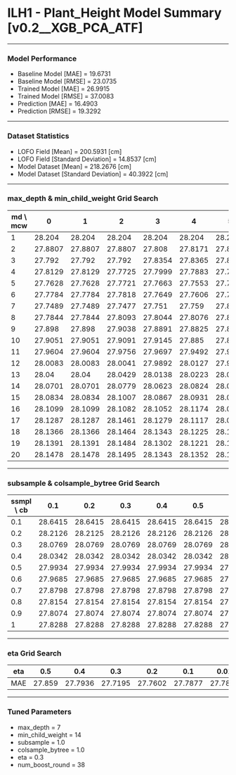 # ILH1 - Plant_Height Model Summary [v0.2__XGB_PCA_ATF]

***

### Model Performance

- Baseline Model [MAE] = 19.6731
- Baseline Model [RMSE] = 23.0735
- Trained Model [MAE] = 26.9915
- Trained Model [RMSE] = 37.0083
- Prediction [MAE] = 16.4903
- Prediction [RMSE] = 19.3292
***

### Dataset Statistics

- LOFO Field [Mean] = 200.5931 [cm]
- LOFO Field [Standard Deviation] = 14.8537 [cm]
- Model Dataset [Mean] = 218.2676 [cm]
- Model Dataset [Standard Deviation] = 40.3922 [cm]
***

### max_depth & min_child_weight Grid Search

|   md \ mcw |       0 |       1 |       2 |       3 |       4 |       5 |       6 |       7 |       8 |       9 |      10 |      11 |      12 |      13 |      14 |      15 |      16 |      17 |      18 |      19 |      20 |
|------------|---------|---------|---------|---------|---------|---------|---------|---------|---------|---------|---------|---------|---------|---------|---------|---------|---------|---------|---------|---------|---------|
|          1 | 28.204  | 28.204  | 28.204  | 28.204  | 28.204  | 28.204  | 28.204  | 28.204  | 28.204  | 28.178  | 28.1799 | 28.1841 | 28.2053 | 28.2147 | 28.2109 | 28.1925 | 28.2043 | 28.1864 | 28.2193 | 28.2193 | 28.1994 |
|          2 | 27.8807 | 27.8807 | 27.8807 | 27.808  | 27.8171 | 27.8725 | 27.8124 | 27.8923 | 27.8873 | 27.8656 | 27.9189 | 27.9492 | 27.946  | 27.9445 | 27.9014 | 27.935  | 27.9241 | 27.9235 | 27.8701 | 27.9136 | 27.9098 |
|          3 | 27.792  | 27.792  | 27.792  | 27.8354 | 27.8365 | 27.8498 | 27.8303 | 27.7949 | 27.8027 | 27.8331 | 27.8889 | 27.8486 | 27.9007 | 27.8372 | 27.8675 | 27.8609 | 27.8437 | 27.8326 | 27.8821 | 27.8265 | 27.8511 |
|          4 | 27.8129 | 27.8129 | 27.7725 | 27.7999 | 27.7883 | 27.7897 | 27.8013 | 27.7944 | 27.8288 | 27.8393 | 27.815  | 27.853  | 27.8036 | 27.8059 | 27.8193 | 27.8596 | 27.8399 | 27.7898 | 27.8448 | 27.8279 | 27.7999 |
|          5 | 27.7628 | 27.7628 | 27.7721 | 27.7663 | 27.7553 | 27.7455 | 27.7958 | 27.7881 | 27.8257 | 27.8426 | 27.8024 | 27.8055 | 27.7767 | 27.7879 | 27.8491 | 27.8361 | 27.8147 | 27.8278 | 27.7707 | 27.8425 | 27.8399 |
|          6 | 27.7784 | 27.7784 | 27.7818 | 27.7649 | 27.7606 | 27.7718 | 27.7417 | 27.7218 | 27.8099 | 27.8169 | 27.8025 | 27.7856 | 27.7861 | 27.7727 | 27.7541 | 27.7775 | 27.7666 | 27.7675 | 27.8039 | 27.8071 | 27.8804 |
|          7 | 27.7489 | 27.7489 | 27.7477 | 27.751  | 27.759  | 27.8056 | 27.7837 | 27.7741 | 27.8086 | 27.8016 | 27.8054 | 27.8057 | 27.8073 | 27.7979 | 27.7195 | 27.7806 | 27.792  | 27.7974 | 27.8276 | 27.8332 | 27.8264 |
|          8 | 27.7844 | 27.7844 | 27.8093 | 27.8044 | 27.8076 | 27.8307 | 27.8171 | 27.7948 | 27.8101 | 27.8249 | 27.8023 | 27.8305 | 27.8345 | 27.7991 | 27.8132 | 27.8087 | 27.827  | 27.8218 | 27.8213 | 27.8408 | 27.8369 |
|          9 | 27.898  | 27.898  | 27.9038 | 27.8891 | 27.8825 | 27.8719 | 27.8807 | 27.8384 | 27.8837 | 27.8483 | 27.8557 | 27.8914 | 27.8552 | 27.856  | 27.8465 | 27.8724 | 27.8637 | 27.824  | 27.8873 | 27.834  | 27.8475 |
|         10 | 27.9051 | 27.9051 | 27.9091 | 27.9145 | 27.885  | 27.8724 | 27.9064 | 27.8816 | 27.9188 | 27.9242 | 27.8788 | 27.9148 | 27.8949 | 27.8738 | 27.8735 | 27.8538 | 27.8803 | 27.9119 | 27.8666 | 27.8949 | 27.8783 |
|         11 | 27.9604 | 27.9604 | 27.9756 | 27.9697 | 27.9492 | 27.9522 | 27.9514 | 27.9449 | 27.9384 | 27.941  | 27.9144 | 27.9007 | 27.9388 | 27.9158 | 27.9011 | 27.9143 | 27.8624 | 27.8976 | 27.8924 | 27.9023 | 27.8687 |
|         12 | 28.0083 | 28.0083 | 28.0041 | 27.9892 | 28.0127 | 27.9692 | 27.9737 | 27.9676 | 27.9749 | 27.9727 | 27.9571 | 27.9337 | 27.9373 | 27.9256 | 27.9133 | 27.9278 | 27.9146 | 27.8978 | 27.9085 | 27.9067 | 27.8345 |
|         13 | 28.04   | 28.04   | 28.0429 | 28.0138 | 28.0223 | 28.0313 | 28.0211 | 28.003  | 28.0086 | 28.0158 | 27.9766 | 27.9786 | 27.9685 | 27.9459 | 27.9366 | 27.9441 | 27.9371 | 27.9094 | 27.9177 | 27.9007 | 27.8863 |
|         14 | 28.0701 | 28.0701 | 28.0779 | 28.0623 | 28.0824 | 28.0586 | 28.0289 | 28.0258 | 28.0274 | 28.0209 | 28.0049 | 27.9763 | 27.9816 | 27.9653 | 27.9404 | 27.9515 | 27.9392 | 27.9274 | 27.9013 | 27.9089 | 27.9092 |
|         15 | 28.0834 | 28.0834 | 28.1007 | 28.0867 | 28.0931 | 28.0634 | 28.0478 | 28.0307 | 28.0476 | 28.0425 | 28.0299 | 27.9893 | 27.9888 | 27.9724 | 27.9464 | 27.9661 | 27.9474 | 27.9521 | 27.932  | 27.9203 | 27.9006 |
|         16 | 28.1099 | 28.1099 | 28.1082 | 28.1052 | 28.1174 | 28.0909 | 28.0598 | 28.0766 | 28.0548 | 28.0428 | 28.0433 | 28.0191 | 28.0031 | 27.9672 | 27.9828 | 27.9619 | 27.9458 | 27.9478 | 27.9365 | 27.9471 | 27.9181 |
|         17 | 28.1287 | 28.1287 | 28.1461 | 28.1279 | 28.1117 | 28.0881 | 28.0934 | 28.0683 | 28.0609 | 28.0583 | 28.0463 | 28.0111 | 28.0038 | 27.9777 | 27.9835 | 27.9783 | 27.9789 | 27.9557 | 27.9544 | 27.9403 | 27.9234 |
|         18 | 28.1366 | 28.1366 | 28.1464 | 28.1343 | 28.1225 | 28.1096 | 28.1007 | 28.0941 | 28.0781 | 28.0618 | 28.0571 | 28.0319 | 28.0196 | 27.9968 | 28.004  | 27.9823 | 27.9783 | 27.9623 | 27.9313 | 27.9573 | 27.9258 |
|         19 | 28.1391 | 28.1391 | 28.1484 | 28.1302 | 28.1221 | 28.1057 | 28.1093 | 28.0964 | 28.0895 | 28.072  | 28.055  | 28.0543 | 28.0235 | 27.9963 | 28.0053 | 27.9966 | 27.9791 | 27.9629 | 27.9504 | 27.967  | 27.9497 |
|         20 | 28.1478 | 28.1478 | 28.1495 | 28.1343 | 28.1352 | 28.1186 | 28.1138 | 28.104  | 28.0821 | 28.0755 | 28.0599 | 28.0422 | 28.0302 | 28.0178 | 28.0039 | 27.9926 | 27.9886 | 27.9655 | 27.9538 | 27.9692 | 27.9464 |

***

### subsample & colsample_bytree Grid Search

|   ssmpl \ cb |     0.1 |     0.2 |     0.3 |     0.4 |     0.5 |     0.6 |     0.7 |     0.8 |     0.9 |     1.0 |
|--------------|---------|---------|---------|---------|---------|---------|---------|---------|---------|---------|
|          0.1 | 28.6415 | 28.6415 | 28.6415 | 28.6415 | 28.6415 | 28.6415 | 28.6415 | 28.6415 | 28.6415 | 28.6417 |
|          0.2 | 28.2126 | 28.2125 | 28.2126 | 28.2126 | 28.2126 | 28.2125 | 28.2125 | 28.2125 | 28.2125 | 28.2144 |
|          0.3 | 28.0769 | 28.0769 | 28.0769 | 28.0769 | 28.0769 | 28.0769 | 28.0769 | 28.0769 | 28.0769 | 28.1497 |
|          0.4 | 28.0342 | 28.0342 | 28.0342 | 28.0342 | 28.0342 | 28.0342 | 28.0342 | 28.0342 | 28.0342 | 27.96   |
|          0.5 | 27.9934 | 27.9934 | 27.9934 | 27.9934 | 27.9934 | 27.9934 | 27.9934 | 27.9934 | 27.9934 | 28.0194 |
|          0.6 | 27.9685 | 27.9685 | 27.9685 | 27.9685 | 27.9685 | 27.9685 | 27.9685 | 27.9685 | 27.9686 | 27.8933 |
|          0.7 | 27.8798 | 27.8798 | 27.8798 | 27.8798 | 27.8798 | 27.8798 | 27.8798 | 27.8798 | 27.8798 | 27.8818 |
|          0.8 | 27.8154 | 27.8154 | 27.8154 | 27.8154 | 27.8154 | 27.8154 | 27.8154 | 27.8154 | 27.8154 | 27.826  |
|          0.9 | 27.8074 | 27.8074 | 27.8074 | 27.8074 | 27.8074 | 27.8074 | 27.8074 | 27.8074 | 27.8074 | 27.8434 |
|          1   | 27.8288 | 27.8288 | 27.8288 | 27.8288 | 27.8288 | 27.8288 | 27.8288 | 27.8288 | 27.8288 | 27.7195 |

***

### eta Grid Search

| eta   |    0.5 |     0.4 |     0.3 |     0.2 |     0.1 |    0.01 |   0.001 |
|-------|--------|---------|---------|---------|---------|---------|---------|
| MAE   | 27.859 | 27.7936 | 27.7195 | 27.7602 | 27.7877 | 27.7878 | 83.5145 |

***

### Tuned Parameters

- max_depth = 7
- min_child_weight = 14
- subsample = 1.0
- colsample_bytree = 1.0
- eta = 0.3
- num_boost_round = 38
